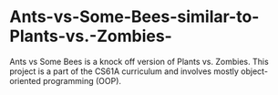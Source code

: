 # Ants-vs-Some-Bees-similar-to-Plants-vs.-Zombies-
Ants vs Some Bees is a knock off version of Plants vs. Zombies. This project is a part of the CS61A curriculum and involves mostly object-oriented programming (OOP).
